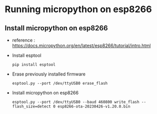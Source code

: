 # Running micropython on esp8266

## Install micropython on esp8266

- reference : https://docs.micropython.org/en/latest/esp8266/tutorial/intro.html

- Install esptool
  ```
  pip install esptool
  ```

- Erase previously installed firmware
  ```
  esptool.py --port /dev/ttyUSB0 erase_flash
  ```

- Install micropython on esp8266
  ```
  esptool.py --port /dev/ttyUSB0 --baud 460800 write_flash --flash_size=detect 0 esp8266-ota-20230426-v1.20.0.bin
  ```

